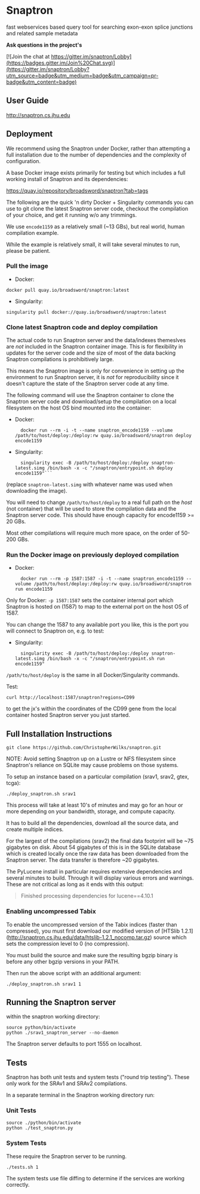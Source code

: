 # Snaptron
fast webservices based query tool for searching exon-exon splice junctions and related sample metadata

**Ask questions in the project's**

[![Join the chat at https://gitter.im/snaptron/Lobby](https://badges.gitter.im/Join%20Chat.svg)](https://gitter.im/snaptron/Lobby?utm_source=badge&utm_medium=badge&utm_campaign=pr-badge&utm_content=badge)

## User Guide ##
http://snaptron.cs.jhu.edu

## Deployment ##

We recommend using the Snaptron under Docker, rather than attempting a full installation due to the number of dependencies and the complexity of configuration.

A base Docker image exists primarily for testing but which includes a full working install of Snaptron and its dependencies:

https://quay.io/repository/broadsword/snaptron?tab=tags

The following are the quick 'n dirty Docker + Singularity commands you can use to git clone the latest Snaptron server code, checkout the compilation of your choice, and get it running w/o any trimmings.

We use `encode1159` as a relatively small (~13 GBs), but real world, human compilation example.

While the example is relatively small, it will take several minutes to run, please be patient.

### Pull the image ###

* Docker:

`docker pull quay.io/broadsword/snaptron:latest`

* Singularity:

`singularity pull docker://quay.io/broadsword/snaptron:latest`

### Clone latest Snaptron code and deploy compilation ###

The actual code to run Snaptron server and the data/indexes themeslves are *not* included in the Snaptron container image.
This is for flexibility in updates for the server code and the size of most of the data backing Snaptron compilations is prohibitively large.  

This means the Snaptron image is only for convenience in setting up the environment to run Snaptron server, it is *not* for reproducibility since it doesn't capture the state of the Snaptron server code at any time.

The following command will use the Snaptron container to clone the Snaptron server code and download/setup the compilation on a local filesystem on the host OS bind mounted into the container:

* Docker:

		docker run --rm -i -t --name snaptron_encode1159 --volume /path/to/host/deploy:/deploy:rw quay.io/broadsword/snaptron deploy 	encode1159

* Singularity:

		singularity exec -B /path/to/host/deploy:/deploy snaptron-latest.simg /bin/bash -x -c "/snaptron/entrypoint.sh deploy encode1159"```

(replace `snaptron-latest.simg` with whatever name was used when downloading the image).

You will need to change `/path/to/host/deploy` to a real full path on the *host* (not container) that will be used to store the compilation data and the Snaptron server code.  This should have enough capacity for encode1159 >= 20 GBs.

Most other compilations will require much more space, on the order of 50-200 GBs.

### Run the Docker image on previously deployed compilation ###

* Docker:

		docker run --rm -p 1587:1587 -i -t --name snaptron_encode1159 --volume /path/to/host/deploy:/deploy:rw quay.io/broadsword/snaptron run encode1159

Only for Docker: `-p 1587:1587` sets the container internal port which Snaptron is hosted on (1587) to map to the external port on the host OS of 1587.

You can change the 1587 to any available port you like, this is the port you will connect to Snaptron on, e.g. to test:

* Singularity:

		singularity exec -B /path/to/host/deploy:/deploy snaptron-latest.simg /bin/bash -x -c "/snaptron/entrypoint.sh run encode1159"

`/path/to/host/deploy` is the same in all Docker/Singularity commands.

Test:

`curl http://localhost:1587/snaptron?regions=CD99` 

to get the jx's within the coordinates of the CD99 gene from the local container hosted Snaptron server you just started.


## Full Installation Instructions ##

	git clone https://github.com/ChristopherWilks/snaptron.git

NOTE: Avoid setting Snaptron up on a Lustre or NFS filesystem
since Snaptron's reliance on SQLite may cause problems on those systems.

To setup an instance based on a particular compilation (srav1, srav2, gtex, tcga):

	./deploy_snaptron.sh srav1

This process will take at least 10's of minutes and may
go for an hour or more depending on your bandwidth, storage,
and compute capacity.

It has to build all the dependencies, download all the source data, 
and create multiple indices.

For the largest of the compilations (srav2) the final data
footprint will be ~75 gigabytes on disk.  About 54 gigabytes
of this is in the SQLite database which is 
created locally once the raw data has been downloaded from 
the Snaptron server.  The data transfer is therefore ~20 gigabytes.

The PyLucene install in particular requires extensive 
dependencies and several minutes to build.  Through
it will display various errors and warnings.  These
are not critical as long as it ends with this output:

> Finished processing dependencies for lucene==4.10.1

### Enabling uncompressed Tabix ###

To enable the uncompressed version of the Tabix indices (faster than compressed), 
you must first download our modified version of 
[HTSlib 1.2.1] (http://snaptron.cs.jhu.edu/data/htslib-1.2.1_nocomp.tar.gz)
source which sets the compression level to 0 (no compression).

You must build the source and make sure the resulting bgzip binary is before any
other bgzip versions in your PATH.

Then run the above script with an additional argument:

	./deploy_snaptron.sh srav1 1

## Running the Snaptron server ##

within the snaptron working directory:

	source python/bin/activate
	python ./srav1_snaptron_server --no-daemon

The Snaptron server defaults to port 1555 on localhost.

## Tests ##

Snaptron has both unit tests and system tests ("round trip testing").
These only work for the SRAv1 and SRAv2 compilations.

In a separate terminal in the Snaptron working directory run:

### Unit Tests ###

	source ./python/bin/activate
	python ./test_snaptron.py

### System Tests ###

These require the Snaptron server to be running.

	./tests.sh 1

The system tests use file diffing to determine if
the services are working correctly.
